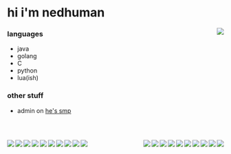 # hi i'm nedhuman

<img align="right" src="https://github.com/user-attachments/assets/946a16d0-f5e2-4744-aae2-1026cb82c1d4">


### languages

* java
* golang
* C
* python
* lua(ish)

### other stuff
* admin on [he's smp](https://heesesmp.com)

<br>

##
<img align="left" src="https://github.com/user-attachments/assets/b340ffa6-c8ad-49f7-982a-5bcc748ee81c">
<img align="right" src="https://github.com/user-attachments/assets/b340ffa6-c8ad-49f7-982a-5bcc748ee81c">
<img align="left" src="https://github.com/user-attachments/assets/b340ffa6-c8ad-49f7-982a-5bcc748ee81c">
<img align="right" src="https://github.com/user-attachments/assets/b340ffa6-c8ad-49f7-982a-5bcc748ee81c">
<img align="left" src="https://github.com/user-attachments/assets/b340ffa6-c8ad-49f7-982a-5bcc748ee81c">
<img align="right" src="https://github.com/user-attachments/assets/b340ffa6-c8ad-49f7-982a-5bcc748ee81c">
<img align="left" src="https://github.com/user-attachments/assets/b340ffa6-c8ad-49f7-982a-5bcc748ee81c">
<img align="right" src="https://github.com/user-attachments/assets/b340ffa6-c8ad-49f7-982a-5bcc748ee81c">
<img align="left" src="https://github.com/user-attachments/assets/b340ffa6-c8ad-49f7-982a-5bcc748ee81c">
<img align="right" src="https://github.com/user-attachments/assets/b340ffa6-c8ad-49f7-982a-5bcc748ee81c">
<img align="left" src="https://github.com/user-attachments/assets/b340ffa6-c8ad-49f7-982a-5bcc748ee81c">
<img align="right" src="https://github.com/user-attachments/assets/b340ffa6-c8ad-49f7-982a-5bcc748ee81c">
<img align="left" src="https://github.com/user-attachments/assets/b340ffa6-c8ad-49f7-982a-5bcc748ee81c">
<img align="right" src="https://github.com/user-attachments/assets/b340ffa6-c8ad-49f7-982a-5bcc748ee81c">
<img align="left" src="https://github.com/user-attachments/assets/b340ffa6-c8ad-49f7-982a-5bcc748ee81c">
<img align="right" src="https://github.com/user-attachments/assets/b340ffa6-c8ad-49f7-982a-5bcc748ee81c">
<img align="left" src="https://github.com/user-attachments/assets/b340ffa6-c8ad-49f7-982a-5bcc748ee81c">
<img align="right" src="https://github.com/user-attachments/assets/b340ffa6-c8ad-49f7-982a-5bcc748ee81c">
<img align="left" src="https://github.com/user-attachments/assets/b340ffa6-c8ad-49f7-982a-5bcc748ee81c">
<img align="right" src="https://github.com/user-attachments/assets/b340ffa6-c8ad-49f7-982a-5bcc748ee81c">
